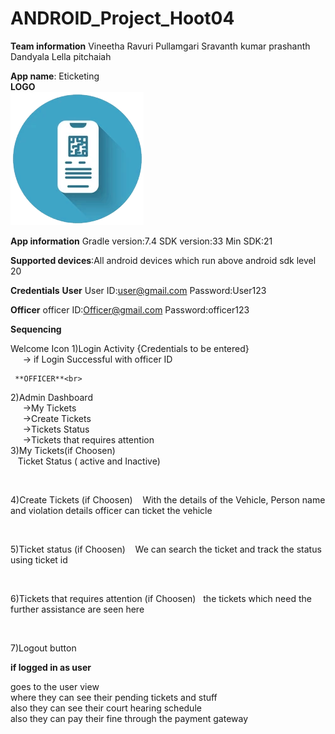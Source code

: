 # ANDROID_Project_Hoot04


**Team information**
Vineetha Ravuri
Pullamgari Sravanth kumar
prashanth Dandyala
Lella pitchaiah

**App name**: Eticketing<br>
**LOGO** <br>
![Logo](https://github.com/vineetharavuri2/ANDROID_Project_Hoot04/blob/master/app/src/main/res/drawable/logo.png)


**App information**
 Gradle version:7.4 
 SDK version:33
 Min SDK:21
 
 **Supported devices**:All android devices which run above android sdk level 20
 
 **Credentials**
 **User**
 User ID:user@gmail.com
 Password:User123
 
 **Officer**
 officer ID:Officer@gmail.com
 Password:officer123
 
 **Sequencing**
 
 Welcome Icon
1)Login Activity {Credentials to be entered}<br>
     -> if Login Successful with officer ID<br>
     
     **OFFICER**<br>
2)Admin Dashboard<br>
     ->My Tickets<br>
     ->Create Tickets<br>
     ->Tickets Status<br>
     ->Tickets that requires attention<br>
3)My Tickets(if Choosen)<br>
   Ticket Status ( active and Inactive)<br>

 

4)Create Tickets (if Choosen)
   With the details of the Vehicle, Person name and violation details officer can ticket the vehicle<br>

 

5)Ticket status (if Choosen)
   We can search the ticket and track the status using ticket id<br>

 

6)Tickets that requires attention (if Choosen)
  the tickets which need the further assistance are seen here<br>

 

7)Logout button <br>

**if logged in as user**

goes to the user view<br>
where they can see their pending tickets and stuff<br>
also they can see their court hearing schedule<br>
also they can pay their fine through the payment gateway<br>
